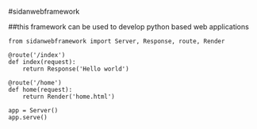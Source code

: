 #sidanwebframework

##this framework can be used to develop python based web applications

```
from sidanwebframework import Server, Response, route, Render
```

```
@route('/index')
def index(request):
    return Response('Hello world')
```

```
@route('/home')
def home(request):
    return Render('home.html')
```

```
app = Server()
app.serve()
```
